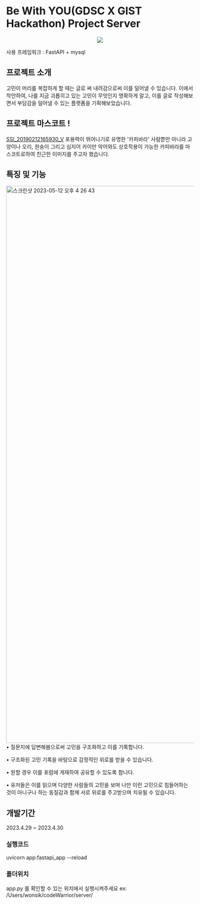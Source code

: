# Be With YOU(GDSC X GIST Hackathon) Project Server

<p align= "center">
<img src="https://github.com/wonsikjang/BeWithYou/assets/45943068/59d8f0a2-c1cf-415b-a614-d292bb9800eb">
</p>

사용 프레임워크 : FastAPI + mysql

## 프로젝트 소개 
고민이 머리를 복잡하게 할 때는 글로 써 내려감으로써 이를 덜어낼 수 있습니다.
이에서 착안하여, 나를 지금 괴롭히고 있는 고민이 무엇인지 명확하게 알고, 이를 글로 작성해보면서 부담감을 덜어낼 수 있는 플랫폼을 기획해보았습니다.

## 프로젝트 마스코트 !
[SSI_20190212165930_V](https://github.com/wonsikjang/BeWithYou/assets/45943068/e25a2111-8b37-40be-9e56-8bfbc7b62a86)
포용력이 뛰어나기로 유명한 '카피바라'
사람뿐만 아니라 고양이나 오리, 원숭이 그리고 심지어 카이만 악어와도 상호작용이 가능한 카피바라를 마스코트로하여 친근한 이미지를 주고자 했습니다.

## 특징 및 기능
<img width="1497" alt="스크린샷 2023-05-12 오후 4 26 43" src="https://github.com/wonsikjang/BeWithYou/assets/45943068/22c86678-c609-474f-b8e1-c0b1e84bb256">
• 질문지에 답변해봄으로써 고민을 구조화하고 이를 기록합니다.

• 구조화된 고민 기록을 바탕으로 감정적인 위로를 받을 수 있습니다.

• 원할 경우 이를 포럼에 게재하여 공유할 수 있도록 합니다.

• 유저들은 이를 읽으며 다양한 사람들의 고민을 보며 나만 이런 고민으로 힘들어하는 것이 아니구나 하는 동질감과 함께 서로 위로를 주고받으며 치유될 수 있습니다.

## 개발기간
2023.4.29 ~ 2023.4.30


### 실행코드
uvicorn app:fastapi_app --reload  

### 폴더위치
app.py 를 확인할 수 있는 위치에서 실행시켜주세요
ex: /Users/wonsik/codeWarrior/server/


